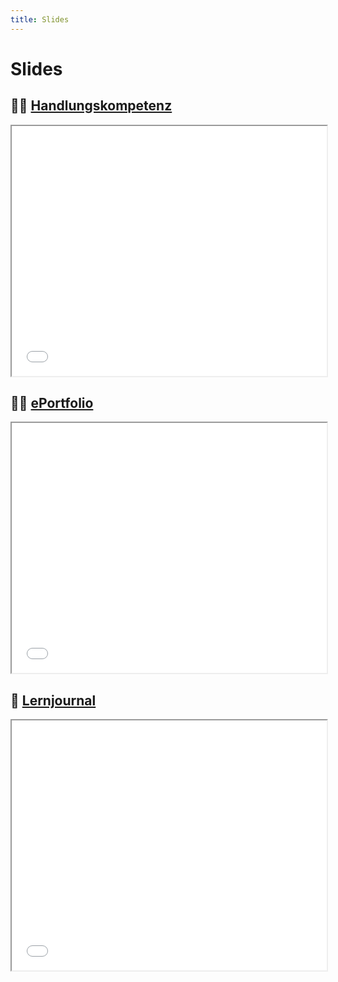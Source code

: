 ```yaml
---
title: Slides
---
```


# Slides

## :mechanic: [Handlungskompetenz](pathname:///slides/handlungskompetenz)

<iframe src="/bbzbl-modul-431/slides/handlungskompetenz" width="100%" height="400px"></iframe>

## :artist: [ePortfolio](pathname:///slides/eportfolio)

<iframe src="/bbzbl-modul-431/slides/eportfolio" width="100%" height="400px"></iframe>

## :book: [Lernjournal](pathname:///slides/lernjournal)

<iframe src="/bbzbl-modul-431/slides/lernjournal" width="100%" height="400px"></iframe>
